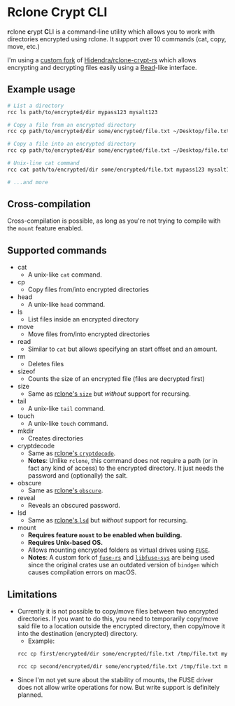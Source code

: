 # Rclone Crypt CLI

**r**clone **c**rypt **C**LI is a command-line utility which allows you to work with directories encrypted using rclone. It support over 10 commands (cat, copy, move, etc.)

I'm using a [custom fork](https://github.com/br0kenpixel/rclone-crypt-rs) of [Hidendra/rclone-crypt-rs](https://github.com/Hidendra/rclone-crypt-rs) which allows encrypting and decrypting files easily using a [Read](https://doc.rust-lang.org/std/io/trait.Read.html)-like interface.

## Example usage
```sh
# List a directory
rcc ls path/to/encrypted/dir mypass123 mysalt123

# Copy a file from an encrypted directory
rcc cp path/to/encrypted/dir some/encrypted/file.txt ~/Desktop/file.txt mypass123 mysalt123

# Copy a file into an encrypted directory
rcc cp path/to/encrypted/dir some/encrypted/file.txt ~/Desktop/file.txt mypass123 mysalt123 --reverse

# Unix-line cat command
rcc cat path/to/encrypted/dir some/encrypted/file.txt mypass123 mysalt123

# ...and more
```

## Cross-compilation
Cross-compilation is possible, as long as you're not trying to compile with the `mount` feature enabled.

## Supported commands
- cat
    - A unix-like `cat` command.
- cp
    - Copy files from/into encrypted directories
- head
    - A unix-like `head` command.
- ls
    - List files inside an encrypted directory
- move
    - Move files from/into encrypted directories 
- read
    - Similar to `cat` but allows specifying an start offset and an amount.
- rm
    - Deletes files
- sizeof
    - Counts the size of an encrypted file (files are decrypted first)
- size
    - Same as [rclone's `size`](https://rclone.org/commands/rclone_size/) but *without* support for recursing.
- tail
    - A unix-like `tail` command.
- touch
    - A unix-like `touch` command.
- mkdir
    - Creates directories
- cryptdecode
    - Same as [rclone's `cryptdecode`](https://rclone.org/commands/rclone_cryptdecode/).
    - **Notes**: Unlike `rclone`, this command does not require a path (or in fact any kind of access) to
    the encrypted directory. It just needs the password and (optionally) the salt.
- obscure
    - Same as [rclone's `obscure`](https://rclone.org/commands/rclone_obscure/).
- reveal
    - Reveals an obscured password.
- lsd
    - Same as [rclone's `lsd`](https://rclone.org/commands/rclone_lsd/) but *without* support for recursing.
- mount
    - **Requires feature `mount` to be enabled when building.**
    - **Requires Unix-based OS.**
    - Allows mounting encrypted folders as virtual drives using [`FUSE`](https://github.com/libfuse/libfuse).
    - **Notes**: A custom fork of [`fuse-rs`](https://github.com/br0kenpixel/fuse-rs) and [`libfuse-sys`](https://github.com/br0kenpixel/libfuse-sys) are being used since the original crates use an outdated version of `bindgen` which causes compilation errors on macOS.

## Limitations
- Currently it is not possible to copy/move files between two encrypted directories. If you want to do this, you need to temporarily copy/move said file to a location outside the encrypted directory, then copy/move it into the destination (encrypted) directory.
    - Example:
    ```sh
    rcc cp first/encrypted/dir some/encrypted/file.txt /tmp/file.txt mypass123 mysalt123

    rcc cp second/encrypted/dir some/encrypted/file.txt /tmp/file.txt mypass123 mysalt123 --reverse
    ```
- Since I'm not yet sure about the stability of mounts, the FUSE driver does not allow write operations for now. But write support is definitely planned.